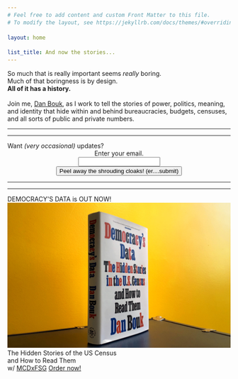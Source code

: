 ```yaml
---
# Feel free to add content and custom Front Matter to this file.
# To modify the layout, see https://jekyllrb.com/docs/themes/#overriding-theme-defaults

layout: home

list_title: And now the stories...
---
```

So much that is really important seems *really* boring.<br>
Much of that boringness is by design.<br>
**All of it has a history.**<br><br>
Join me, [Dan Bouk](/aboutdan/), as I work to tell the stories of power, politics, meaning, and identity that hide within and behind bureaucracies, budgets, censuses, and all sorts of public and private numbers.

 ---
 ---

<form
  action="https://buttondown.email/api/emails/embed-subscribe/danbouk"
  method="post"
  target="popupwindow"
  onsubmit="window.open('https://buttondown.email/danbouk', 'popupwindow')"
  class="embeddable-buttondown-form"
>
Want <i> (very occasional) </i> updates? <br>
<center>
  <label for="bd-email">Enter your email.</label> <br>
  <input type="email" name="email" id="bd-email" /><br>
  <input type="submit" value="Peel away the shrouding cloaks! (er....submit)" />
</center>
</form>
<p></p>

---
---

DEMOCRACY'S DATA is OUT NOW!<br>
![Democracy's Data Dan Bouk](/images/book-yellow-wall.jpg)
The Hidden Stories of the US Census<br>
and How to Read Them<br>
w/ [MCDxFSG](https://us.macmillan.com/books/9780374602543/democracysdata)
[Order now!](https://bookshop.org/books/democracy-s-data-the-hidden-stories-in-the-u-s-census-and-how-to-read-them/9780374602543)




<p>
</p>
